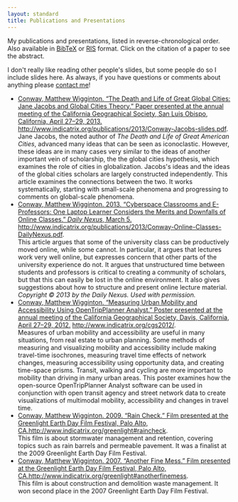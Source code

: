 ```yaml
---
layout: standard
title: Publications and Presentations
---
```


My publications and presentations, listed in reverse-chronological
order. Also available in [BibTeX](/publications/matt_conway.bib) or
[RIS](/publications/matt_conway.ris) format. Click on the citation of
a paper to see the abstract.

I don't really like reading other people's slides, but some people do so I include slides here. As always, if you have questions or comments about anything please [contact me](/contact)!

<ul class="citations">

<li>
<div class="citation"><a href="#Conway201304" name="Conway201304"
    class="abstoggle" data-toggle="collapse"
    data-target="#Conway201304abs">Conway, Matthew Wigginton. “The
    Death and Life of Great Global Cities: Jane Jacobs and Global
    Cities Theory.” Paper presented at the annual meeting of the
    California Geographical Society, San Luis Obispo, California,
    April 27–29, 2013. </a> <a
    href="http://www.indicatrix.org/publications/2013/Conway-Jacobs-slides.pdf">http://www.indicatrix.org/publications/2013/Conway-Jacobs-slides.pdf</a>.</div>
    <div id="Conway201304abs" class="collapse abstract">Jane
    Jacobs, the noted author of <i>The Death and Life of Great
    American Cities</i>, advanced many ideas that can be seen as
    iconoclastic. However, these ideas are in many cases very similar
    to the ideas of another important vein of scholarship, the the
    global cities hypothesis, which examines the role of cities in
    globalization. Jacobs's ideas and the ideas of the global cities
    scholars are largely constructed independently. This article
    examines the connections between the two. It works systematically,
    starting with small-scale phenomena and progressing to comments on
    global-scale phenomena.</div>
    </li>

<li>
<div class="citation"> <a href="#Conway2013" name="Conway2013"
    class="abstoggle" data-toggle="collapse"
    data-target="#Conway2013abs"> Conway, Matthew
    Wigginton. 2013. “Cyberspace Classrooms and E-Professors: One
    Laptop Learner Considers the Merits and Downfalls of Online
    Classes.” <i>Daily Nexus</i>, March 5.</a> <a
    href="http://www.indicatrix.org/publications/2013/Conway-Online-Classes-DailyNexus.pdf">http://www.indicatrix.org/publications/2013/Conway-Online-Classes-DailyNexus.pdf</a>.</div>
    <div id="Conway2013abs" class="collapse abstract">This
    article argues that some of the university class can be
    productively moved online, while some cannot. In particular, it
    argues that lectures work very well online, but expresses concern
    that other parts of the university experience do not. It argues
    that unstructured time between students and professors is critical
    to creating a community of scholars, but that this can easily be
    lost in the online environment. It also gives suggestions about
    how to structure and present online lecture material.  <br/>
    <i>Copyright &copy; 2013 by the Daily Nexus. Used with
    permission.</i></div>
</li>

<li>
<div class="citation"><a
href="#Conway201204" name="Conway201204" class="abstoggle" data-toggle="collapse"
data-target="#Conway201204abs">Conway, Matthew Wigginton. “Measuring
Urban Mobility and Accessibility Using OpenTripPlanner Analyst.”
Poster presented at the annual meeting of the California Geographical
Society, Davis, California, April 27–29, 2012.</a> <a
href="http://www.indicatrix.org/cgs2012/">http://www.indicatrix.org/cgs2012/</a>.</div>
<div id="Conway201204abs" class="collapse abstract">Measures of urban mobility and accessibility are
useful in many situations, from real estate to urban planning. Some
methods of measuring and visualizing mobility and accessibility
include making travel-time isochrones, measuring travel time effects
of network changes, measuring accessibility using opportunity data,
and creating time-space prisms. Transit, walking and cycling are more
important to mobility than driving in many urban areas. This poster
examines how the open-source OpenTripPlanner Analyst software can be
used in conjunction with open transit agency and street network data
to create visualizations of multimodal mobility, accessibility and
changes in travel time.</div> </li>

<li>
<div class="citation"><a href="#Conway2009" name="Conway2009" class="abstoggle" data-toggle="collapse" data-target="#Conway2009abs">Conway, Matthew Wigginton. 2009. &ldquo;Rain Check.&rdquo; Film presented at the Greenlight Earth Day Film Festival, Palo Alto, CA.</a><a href="http://www.indicatrix.org/greenlight#raincheck">http://www.indicatrix.org/greenlight#raincheck</a>.</div>
<div id="Conway2009abs" class="collapse abstract">
This film is about stormwater management and retention, covering topics such as rain barrels and permeable pavement. It was a finalist at the 2009 Greenlight Earth Day Film Festival.
</div>
</li>

<li>
<div class="citation"><a href="#Conway2007" name="Conway2007" class="abstoggle" data-toggle="collapse" data-target="#Conway2007abs">Conway, Matthew Wigginton. 2007. &ldquo;Another Fine Mess.&rdquo; Film presented at the Greenlight Earth Day Film Festival, Palo Alto, CA.</a><a href="http://www.indicatrix.org/greenlight#anotherfinemess">http://www.indicatrix.org/greenlight#anotherfinemess</a>.</div>
<div id="Conway2007abs" class="collapse abstract">
This film is about construction and demolition waste management. It won second place in the 2007 Greenlight Earth Day Film Festival.
</div>
</li>

</ul>
